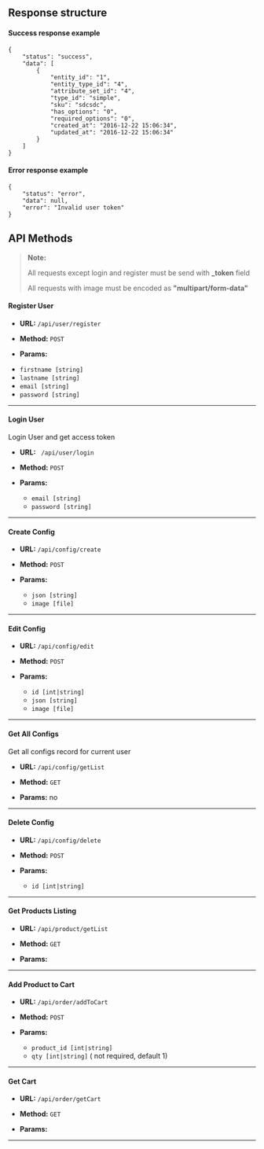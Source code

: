## Response structure 
#### Success response example 
```
{
    "status": "success",
    "data": [
        {
            "entity_id": "1",
            "entity_type_id": "4",
            "attribute_set_id": "4",
            "type_id": "simple",
            "sku": "sdcsdc",
            "has_options": "0",
            "required_options": "0",
            "created_at": "2016-12-22 15:06:34",
            "updated_at": "2016-12-22 15:06:34"
        }
    ]
}	
```

#### Error response example 
```
{
    "status": "error",
    "data": null,
    "error": "Invalid user token"
}	
```

## API Methods
> **Note:**
> 
>  All requests except login and register must be send with **_token** field
>  
>  All requests with image must be  encoded as **"multipart/form-data"**

#### **Register User**

* **URL:**   `/api/user/register`

* **Method:** `POST`
  
*  **Params:**
 
  - `firstname [string]` 
  - `lastname [string]`
  - `email [string]`
  - `password [string]`

***
#### **Login User**

  Login User and get access token

* **URL:** ` /api/user/login`

* **Method:**  `POST`
  
*  **Params:**
 
	- `email [string]`
	- `password [string]`

***

#### **Create Config**

* **URL:**  `/api/config/create`

* **Method:**  `POST`
  
*  **Params:**

	-   `json [string]`
	-	`image [file]`

***
#### **Edit Config**

* **URL:**  `/api/config/edit`

* **Method:**  `POST`
  
*  **Params:**

	-   `id [int|string]`
	-   `json [string]`
	-	 `image [file]`

***
#### **Get All Configs**

Get all configs record for current user

* **URL:**  `/api/config/getList`

* **Method:**  `GET`
  
*  **Params:** no

***
#### **Delete Config**

* **URL:**  `/api/config/delete`

* **Method:**  `POST`
  
*  **Params:** 
	- `id [int|string]`

***

#### **Get Products Listing**

* **URL:**  `/api/product/getList`

* **Method:**  `GET`
  
*  **Params:** 

***

#### **Add Product to Cart**

* **URL:**  `/api/order/addToCart`

* **Method:**  `POST`
  
*  **Params:** 
	-  `product_id [int|string]`
	- `qty [int|string]` ( not required, default 1)
***


#### **Get  Cart**

* **URL:**  `/api/order/getCart`

* **Method:**  `GET`
  
*  **Params:** 

***
